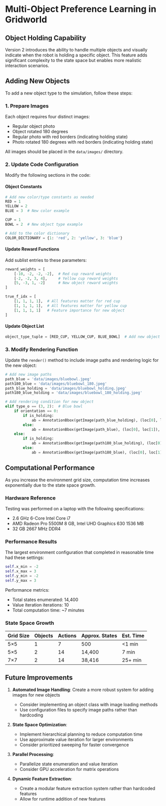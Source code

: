 # Multi-Object Preference Learning in Gridworld

## Object Holding Capability

Version 2 introduces the ability to handle multiple objects and visually indicate when the robot is holding a specific object. This feature adds significant complexity to the state space but enables more realistic interaction scenarios.

## Adding New Objects

To add a new object type to the simulation, follow these steps:

### 1. Prepare Images

Each object requires four distinct images:
- Regular object photo 
- Object rotated 180 degrees
- Regular photo with red borders (indicating holding state)
- Photo rotated 180 degrees with red borders (indicating holding state)

All images should be placed in the `data/images/` directory.

### 2. Update Code Configuration

Modify the following sections in the code:

#### Object Constants
```python
# Add new color/type constants as needed
RED = 1
YELLOW = 2
BLUE = 3  # New color example

CUP = 1
BOWL = 2  # New object type example

# Add to the color dictionary
COLOR_DICTIONARY = {1: 'red', 2: 'yellow', 3: 'blue'}
```

#### Update Reward Functions
Add sublist entries to these parameters:
```python
reward_weights = [
    [-10, -2, -2, -2],  # Red cup reward weights
    [-2, -2, 3, 4],     # Yellow cup reward weights
    [5, -3, 1, -2]      # New object reward weights
]

true_f_idx = [
    [1, 1, 1, 1],  # All features matter for red cup
    [1, 1, 1, 1],  # All features matter for yellow cup
    [1, 1, 1, 1]   # Feature importance for new object
]
```

#### Update Object List
```python
object_type_tuple = [RED_CUP, YELLOW_CUP, BLUE_BOWL]  # Add new object
```

### 3. Modify Rendering Function

Update the `render()` method to include image paths and rendering logic for the new object:

```python
# Add new image paths
path_blue = 'data/images/bluebowl.jpeg'
path180_blue = 'data/images/bluebowl_180.jpeg'
path_blue_holding = 'data/images/bluebowl_holding.jpeg'
path180_blue_holding = 'data/images/bluebowl_180_holding.jpeg'

# Add rendering condition for new object
elif type_o == (3, 2):  # Blue bowl
    if orientation == 0:
        if is_holding:
            ab = AnnotationBbox(getImage(path_blue_holding), (loc[0], loc[1]), frameon=False)
        else:
            ab = AnnotationBbox(getImage(path_blue), (loc[0], loc[1]), frameon=False)
    else:
        if is_holding:
            ab = AnnotationBbox(getImage(path180_blue_holding), (loc[0], loc[1]), frameon=False)
        else:
            ab = AnnotationBbox(getImage(path180_blue), (loc[0], loc[1]), frameon=False)
```

## Computational Performance

As you increase the environment grid size, computation time increases exponentially due to the state space growth.

### Hardware Reference

Testing was performed on a laptop with the following specifications:
- 2.6 GHz 6-Core Intel Core i7
- AMD Radeon Pro 5500M 8 GB, Intel UHD Graphics 630 1536 MB
- 32 GB 2667 MHz DDR4

### Performance Results

The largest environment configuration that completed in reasonable time had these settings:

```python
self.x_min = -2
self.x_max = 3
self.y_min = -2
self.y_max = 3
```

Performance metrics:
- Total states enumerated: 14,400
- Value iteration iterations: 10
- Total computation time: ~7 minutes

### State Space Growth

| Grid Size | Objects | Actions | Approx. States | Est. Time |
|-----------|---------|---------|----------------|-----------|
| 5×5       | 1       | 7       | 500            | <1 min    |
| 5×5       | 2       | 14      | 14,400         | 7 min     |
| 7×7       | 2       | 14      | 38,416         | 25+ min   |

## Future Improvements

1. **Automated Image Handling**: Create a more robust system for adding images for new objects
   - Consider implementing an object class with image loading methods
   - Use configuration files to specify image paths rather than hardcoding

2. **State Space Optimization**:
   - Implement hierarchical planning to reduce computation time
   - Use approximate value iteration for larger environments
   - Consider prioritized sweeping for faster convergence

3. **Parallel Processing**:
   - Parallelize state enumeration and value iteration
   - Consider GPU acceleration for matrix operations

4. **Dynamic Feature Extraction**:
   - Create a modular feature extraction system rather than hardcoded features
   - Allow for runtime addition of new features